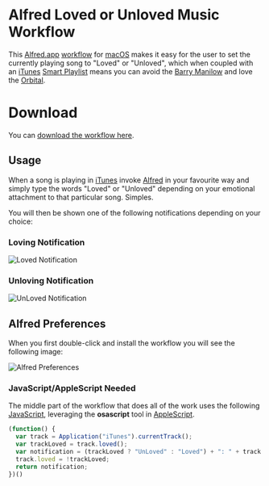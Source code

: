 # Alfred Loved or Unloved Music Workflow #

This [Alfred.app](https://www.alfredapp.com/) [workflow](https://www.alfredapp.com/workflows/) for [macOS](https://www.apple.com/macos) makes it easy for the user to set the currently playing song to "Loved" or "Unloved", which when coupled with an [iTunes](https://www.apple.com/itunes/) [Smart Playlist](https://support.apple.com/kb/PH19487?locale=en_US) means you can avoid the [Barry Manilow](http://barrymanilow.com) and love the [Orbital](http://www.orbitalofficial.com/).

# Download #

You can [download the workflow here](https://github.com/robotsandcake/alfred-love-loved-music-workflow/blob/master/love-unloved-music.alfredworkflow?raw=true).

## Usage ##

When a song is playing in [iTunes](https://www.apple.com/itunes/) invoke [Alfred](https://www.alfredapp.com/) in your favourite way and simply type the words "Loved" or "Unloved" depending on your emotional attachment to that particular song.  Simples.

You will then be shown one of the following notifications depending on your choice:

### Loving Notification ###

![Loved Notification](https://github.com/robotsandcake/alfred-love-loved-music-workflow/blob/master/images/alfred-love-loved-music-workflow-loved-notification.png?raw=true)

### Unloving Notification ###

![UnLoved Notification](https://github.com/robotsandcake/alfred-love-loved-music-workflow/blob/master/images/alfred-love-loved-music-workflow-unloved-notification.png?raw=true)

## Alfred Preferences ##

When you first double-click and install the workflow you will see the following image:

![Alfred Preferences](https://github.com/robotsandcake/alfred-love-loved-music-workflow/blob/master/images/alfred-love-loved-music-workflow-preferences.png?raw=true)

### JavaScript/AppleScript Needed ###

The middle part of the workflow that does all of the work uses the following [JavaScript](https://developer.mozilla.org/en-US/docs/Web/JavaScript), leveraging the __osascript__ tool in [AppleScript](https://developer.apple.com/library/content/documentation/AppleScript/Conceptual/AppleScriptX/AppleScriptX.html).


```javascript
(function() {
  var track = Application("iTunes").currentTrack();
  var trackLoved = track.loved();
  var notification = (trackLoved ? "UnLoved" : "Loved") + ": " + track.name();
  track.loved = !trackLoved;
  return notification;
})()
```